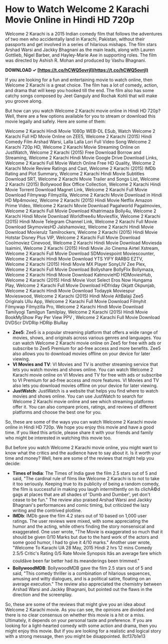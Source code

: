 
 
# How to Watch Welcome 2 Karachi Movie Online in Hindi HD 720p
 
Welcome 2 Karachi is a 2015 Indian comedy film that follows the adventures of two men who accidentally land in Karachi, Pakistan, without their passports and get involved in a series of hilarious mishaps. The film stars Arshad Warsi and Jackky Bhagnani as the main leads, along with Lauren Gottlieb, Nigel Barber, and Hayley-Marie Axe in supporting roles. The film was directed by Ashish R. Mohan and produced by Vashu Bhagnani.
 
**DOWNLOAD ✓ [https://t.co/hCWQ5ovrjl](https://t.co/hCWQ5ovrjl)**


 
If you are looking for a fun and entertaining movie to watch online, then Welcome 2 Karachi is a great choice. The film has a lot of comedy, action, and drama that will keep you hooked till the end. The film also has some catchy songs composed by Jeet Ganguly and Rochak Kohli that will make you groove along.
 
But how can you watch Welcome 2 Karachi movie online in Hindi HD 720p? Well, there are a few options available for you to stream or download this movie legally and safely. Here are some of them:
 
Welcome 2 Karachi Hindi Movie 1080p WEB-DL ESub,  Watch Welcome 2 Karachi Full HD Movie Online on ZEE5,  Welcome 2 Karachi (2015) Hindi Comedy Film Arshad Warsi,  Lalla Lalla Lori Full Video Song Welcome 2 Karachi 720p HD,  Welcome 2 Karachi Movie Streaming Online on JustWatch,  Welcome 2 Karachi (2015) Free Download Borrow and Streaming,  Welcome 2 Karachi Hindi Movie Google Drive Download Links,  Welcome 2 Karachi Full Movie Watch Online Free HD Quality,  Welcome 2 Karachi Movie Review Ratings and Cast,  Welcome 2 Karachi (2015) IMDb Rating and Plot Summary,  Welcome 2 Karachi Hindi Movie Subtitles Download SRT,  Welcome 2 Karachi Movie Trailer and Songs List,  Welcome 2 Karachi (2015) Bollywood Box Office Collection,  Welcome 2 Karachi Hindi Movie Torrent Download Magnet Link,  Welcome 2 Karachi Full Movie Download Filmywap Filmyzilla,  Welcome 2 Karachi Movie Download in Hindi HD Mp4moviez,  Welcome 2 Karachi (2015) Hindi Movie Netflix Amazon Prime Video,  Welcome 2 Karachi Movie Download Pagalworld Pagalmovies,  Welcome 2 Karachi Full Movie Download Khatrimaza Bolly4u,  Welcome 2 Karachi Hindi Movie Download Worldfree4u Moviesflix,  Welcome 2 Karachi (2015) Hindi Movie Telegram Channel Link,  Welcome 2 Karachi Full Movie Download SkymoviesHD Jalshamoviez,  Welcome 2 Karachi Hindi Movie Download Movierulz Tamilrockers,  Welcome 2 Karachi (2015) Hindi Movie Hotstar Disney Plus VIP,  Welcome 2 Karachi Full Movie Download Coolmoviez Cinevood,  Welcome 2 Karachi Hindi Movie Download Moviesda Isaimini,  Welcome 2 Karachi (2015) Hindi Movie Jio Cinema Airtel Xstream,  Welcome 2 Karachi Full Movie Download SDMoviespoint Moviescounter,  Welcome 2 Karachi Hindi Movie Download YTS YIFY RARBG EZTV,  Welcome 2 Karachi (2015) Hindi Movie MX Player SonyLIV Zee Plex,  Welcome 2 Karachi Full Movie Download Bollyshare BollyFlix Bollymaza,  Welcome 2 Karachi Hindi Movie Download KatmovieHD HDMoviesHub,  Welcome 2 Karachi (2015) Hindi Movie Voot Select Eros Now Hungama Play,  Welcome 2 Karachi Full Movie Download HDfriday Okjatt Okpunjab,  Welcome 2 Karachi Hindi Movie Download Todaypk Moviespur Movieswood,  Welcome 2 Karachi (2015) Hindi Movie AltBalaji Zee5 Originals Ullu App,  Welcome 2 Karachi Full Movie Download Filmyhit Filmywap Filmyzilla Pro,  Welcome 2 Karachi Hindi Movie Download Tamilyogi Tamilgun Tamilplay,  Welcome 2 Karachi (2015) Hindi Movie BookMyShow Pay Per View PPV ,  Welcome 2 Karachi Full Movie Download DVDScr DVDRip HDRip BluRay
 
- **Zee5**: Zee5 is a popular streaming platform that offers a wide range of movies, shows, and originals across various genres and languages. You can watch Welcome 2 Karachi movie online on Zee5 for free with ads or subscribe to Zee5 Premium for ad-free access and more benefits. Zee5 also allows you to download movies offline on your device for later viewing.
- **VI Movies and TV**: VI Movies and TV is another streaming service that lets you watch movies and shows online. You can watch Welcome 2 Karachi movie online on VI Movies and TV for free with ads or subscribe to VI Premium for ad-free access and more features. VI Movies and TV also lets you download movies offline on your device for later viewing.
- **JustWatch**: JustWatch is a website that helps you find where to watch movies and shows online. You can use JustWatch to search for Welcome 2 Karachi movie online and see which streaming platforms offer it. You can also compare prices, ratings, and reviews of different platforms and choose the best one for you.

So, these are some of the ways you can watch Welcome 2 Karachi movie online in Hindi HD 720p. We hope you enjoy this movie and have a good time. If you liked this article, please share it with your friends and family who might be interested in watching this movie too.
  
But before you watch Welcome 2 Karachi movie online, you might want to know what the critics and the audience have to say about it. Is it worth your time and money? Well, here are some of the reviews that might help you decide:

- **Times of India**: The Times of India gave the film 2.5 stars out of 5 and said, "The cardinal rule of films like Welcome 2 Karachi is to not to take it too seriously. Keeping true to its publicity of being a random comedy, the film is successful in making you laugh intermittently on its clichÃ©d gags at places that are all shades of 'Dumb and Dumber', yet don't cease to be fun." The review also praised Arshad Warsi and Jackky Bhagnani's performances and comic timing, but criticized the lazy writing and the contrived plotline.
- **IMDb**: IMDb gave the film 4.2 stars out of 10 based on 1,000 user ratings. The user reviews were mixed, with some appreciating the humor and the acting, while others finding the story nonsensical and exaggerated. One user wrote, "The Movie is exaggerated so much that it should be given 0/10 Marks but due to the hard work of the actors and some good humor, I had to give it 4/10 marks." Another user wrote, "Welcome To Karachi UA 28 May, 2015 Hindi 2 hrs 12 mins Comedy 2.5/5 Critic's Rating 0/5 Rate Movie Synopsis Itâs an average fare which couldâve been far better had its meanderings been trimmed."
- **BollywoodMDB**: BollywoodMDB gave the film 2.5 stars out of 5 and said, "This comedy thriller is a combination of hilarious sequences, amusing and witty dialogues, and is a political satire, floating on an average execution." The review also appreciated the chemistry between Arshad Warsi and Jackky Bhagnani, but pointed out the flaws in the direction and the screenplay.

So, these are some of the reviews that might give you an idea about Welcome 2 Karachi movie. As you can see, the opinions are divided and there is no clear consensus on whether this movie is a hit or a miss. Ultimately, it depends on your personal taste and preference. If you are looking for a light-hearted comedy with some action and drama, then you might enjoy this movie. But if you are looking for a realistic and logical story with a strong message, then you might be disappointed.
 8cf37b1e13
 
